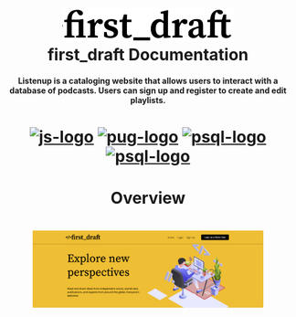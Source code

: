 <h1 align="center">
  <a name="logo" href="https://stockup94.herokuapp.com/"><img src="https://github.com/zolvo/README/blob/main/Screen%20Shot%202020-12-31%20at%2011.23.31%20AM.png" alt="Listenuplogo" width="300"></a>
  <br>
  first_draft Documentation
</h1>

<h4 align="center">Listenup is a cataloging website that allows users to interact with a database of podcasts. Users can sign up and register to create and edit playlists.</h4>
<h1 align="center">
  <a name="logo" href="https://aa-listen-up.herokuapp.com/"><img src="https://cdn.worldvectorlogo.com/logos/react.svg" alt="js-logo" width="50"></a>
  <a name="logo" href="https://aa-listen-up.herokuapp.com/"><img src="https://miro.medium.com/max/1400/1*Q5EUk28Xc3iCDoMSkrd1_w.png" alt="pug-logo" width="50"></a>
  <a name="logo" href="https://i.ibb.co/VpGfh8w/icons8-postgresql-96-1.png"><img src="https://i.ibb.co/VpGfh8w/icons8-postgresql-96-1.png" alt="psql-logo" width="50"></a>
  <a name="logo" href="#"><img src="https://hakin9.org/wp-content/uploads/2019/08/connect-a-flask-app-to-a-mysql-database-with-sqlalchemy-and-pymysql.jpg" alt="psql-logo" width="50"></a>
</h1>

<h1 align="center">
  Overview
</h1>

<h1 align="center">
  <a name="logo" href="https://aa-listen-up.herokuapp.com/"><img src="https://github.com/zolvo/README/blob/main/Screen%20Shot%202020-12-31%20at%201.00.30%20PM.png" alt="Listenup-home" width="80%"></a>
</h1>
